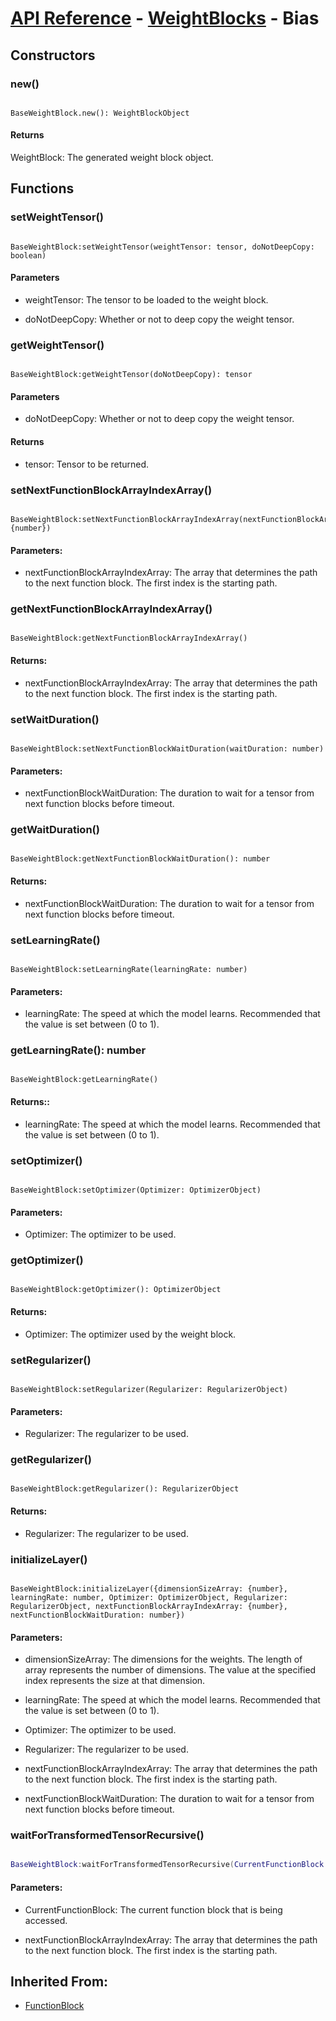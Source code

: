 # [API Reference](../../API.md) - [WeightBlocks](../WeightBlocks.md) - Bias

## Constructors

### new()

```

BaseWeightBlock.new(): WeightBlockObject

```

#### Returns

WeightBlock: The generated weight block object.

## Functions

### setWeightTensor()

```

BaseWeightBlock:setWeightTensor(weightTensor: tensor, doNotDeepCopy: boolean)

```

#### Parameters

* weightTensor: The tensor to be loaded to the weight block.

* doNotDeepCopy: Whether or not to deep copy the weight tensor.

### getWeightTensor()

```

BaseWeightBlock:getWeightTensor(doNotDeepCopy): tensor

```

#### Parameters

* doNotDeepCopy: Whether or not to deep copy the weight tensor.

#### Returns

* tensor: Tensor to be returned.

### setNextFunctionBlockArrayIndexArray()

```

BaseWeightBlock:setNextFunctionBlockArrayIndexArray(nextFunctionBlockArrayIndexArray: {number})

```

#### Parameters:

* nextFunctionBlockArrayIndexArray: The array that determines the path to the next function block. The first index is the starting path.

### getNextFunctionBlockArrayIndexArray()

```

BaseWeightBlock:getNextFunctionBlockArrayIndexArray()

```

#### Returns:

* nextFunctionBlockArrayIndexArray: The array that determines the path to the next function block. The first index is the starting path.

### setWaitDuration()

```

BaseWeightBlock:setNextFunctionBlockWaitDuration(waitDuration: number)

```

#### Parameters:

* nextFunctionBlockWaitDuration: The duration to wait for a tensor from next function blocks before timeout.

### getWaitDuration()

```

BaseWeightBlock:getNextFunctionBlockWaitDuration(): number

```

#### Returns:

* nextFunctionBlockWaitDuration: The duration to wait for a tensor from next function blocks before timeout.

### setLearningRate()

```

BaseWeightBlock:setLearningRate(learningRate: number)

```

#### Parameters:

* learningRate: The speed at which the model learns. Recommended that the value is set between (0 to 1).

### getLearningRate(): number

```

BaseWeightBlock:getLearningRate()

```

#### Returns::

* learningRate: The speed at which the model learns. Recommended that the value is set between (0 to 1).

### setOptimizer()

```

BaseWeightBlock:setOptimizer(Optimizer: OptimizerObject)

```

#### Parameters:

* Optimizer: The optimizer to be used.

### getOptimizer()

```

BaseWeightBlock:getOptimizer(): OptimizerObject

```

#### Returns:

* Optimizer: The optimizer used by the weight block.

### setRegularizer()

```

BaseWeightBlock:setRegularizer(Regularizer: RegularizerObject)

```

#### Parameters:

* Regularizer: The regularizer to be used.

### getRegularizer()

```

BaseWeightBlock:getRegularizer(): RegularizerObject

```

#### Returns:

* Regularizer: The regularizer to be used.

### initializeLayer()

```

BaseWeightBlock:initializeLayer({dimensionSizeArray: {number}, learningRate: number, Optimizer: OptimizerObject, Regularizer: RegularizerObject, nextFunctionBlockArrayIndexArray: {number}, nextFunctionBlockWaitDuration: number})

```

#### Parameters:

* dimensionSizeArray: The dimensions for the weights. The length of array represents the number of dimensions. The value at the specified index represents the size at that dimension.

* learningRate: The speed at which the model learns. Recommended that the value is set between (0 to 1).

* Optimizer: The optimizer to be used.

* Regularizer: The regularizer to be used.

* nextFunctionBlockArrayIndexArray: The array that determines the path to the next function block. The first index is the starting path.

* nextFunctionBlockWaitDuration: The duration to wait for a tensor from next function blocks before timeout.

### waitForTransformedTensorRecursive()

```lua

BaseWeightBlock:waitForTransformedTensorRecursive(CurrentFunctionBlock: FunctionBlock, nextFunctionBlockArrayIndexArray: {number})

```

#### Parameters:

* CurrentFunctionBlock: The current function block that is being accessed.

* nextFunctionBlockArrayIndexArray: The array that determines the path to the next function block. The first index is the starting path.

## Inherited From:

* [FunctionBlock](../Cores/FunctionBlock.md)
